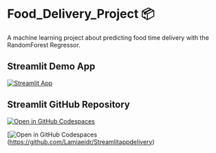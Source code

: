 # Food_Delivery_Project 📦

A machine learning project about predicting food time delivery with the RandomForest Regressor.

## Streamlit Demo App

[![Streamlit App](https://static.streamlit.io/badges/streamlit_badge_black_white.svg)](https://appappdelivery-nl9jzkxo4zurfnuqttpsbv.streamlit.app/)


## Streamlit GitHub Repository

[![Open in GitHub Codespaces](https://github.com/codespaces/badge.svg)](https://github.com/Lamiaeidr/Streamlitappdelivery)

[![Open in GitHub Codespaces](https://img.shields.io/badge/github-%23121011.svg?style=for-the-badge&logo=github&logoColor=white)(https://github.com/Lamiaeidr/Streamlitappdelivery)
